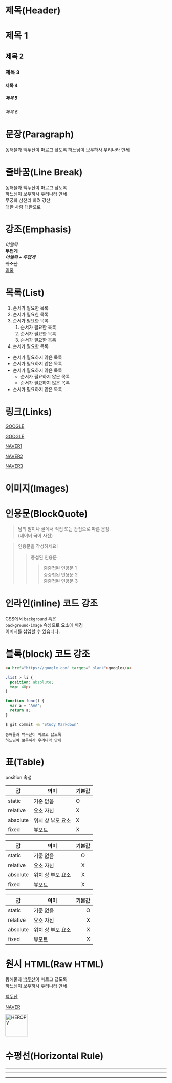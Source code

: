# 제목(Header)

# 제목 1
## 제목 2
### 제목 3
#### 제목 4
##### 제목 5
###### 제목 6

# 문장(Paragraph)

동해물과 백두산이 마르고 닳도록
하느님이 보우하사 우리나라 만세

# 줄바꿈(Line Break)

동해물과 백두산이 마르고 닳도록  
하느님이 보우하사 우리나라 만세  
무궁화 삼천리 화려 강산<br>
대한 사람 대한으로

# 강조(Emphasis)

_이탤릭_<br>
**두껍게**  
**_이텔릭 + 두껍게_**  
~~취소선~~  
<u>밑줄</u>  

# 목록(List)

1. 순서가 필요한 목록
1. 순서가 필요한 목록
1. 순서가 필요한 목록
    1. 순서가 필요한 목록
    1. 순서가 필요한 목록
    1. 순서가 필요한 목록
1. 순서가 필요한 목록

- 순서가 필요하지 않은 목록
- 순서가 필요하지 않은 목록
- 순서가 필요하지 않은 목록
    - 순서가 필요하지 않은 목록
    - 순서가 필요하지 않은 목록
- 순서가 필요하지 않은 목록

# 링크(Links)

<a href="https://google.com">GOOGLE</a>

[GOOGLE](https://google.com)

<a href="https://naver.com" title="Naver로 이동!">NAVER1</a>

[NAVER2](https://naver.com "Naver로 이동!")

<a href="https://naver.com" title="Naver로 이동!" target="_blank">NAVER3</a>

# 이미지(Images)

<!-- ![HEROPY](https://heropy.blog/css/images/logo.png) -->

<!-- [![HEROPY](https://heropy.blog/css/images/logo.png)](https://heropy.blog) -->

# 인용문(BlockQuote)

> 남의 말이나 글에서 직접 또는 간접으로
따론 문장.  
> (네이버 국어 사전)

> 인용문을 작성하세요!  
>> 중첩된 인용문  
>>> 중중첩된 인용문 1  
>>> 중중첩된 인용문 2  
>>> 중중첩된 인용문 3  

# 인라인(inline) 코드 강조

CSS에서 `background` 혹은  
`background-image` 속성으로 요소에 배경  
이미지를 삽입할 수 있습니다.  

# 블록(block) 코드 강조

```html
<a href="https://google.com" target="_blank">google</a>
```

```css
.list > li {
  position: absolute;
  top: 40px
}
```

```javascript
function func() {
  var a = 'AAA';
  return a;
}
```

```bash
$ git commit -m 'Study Markdown'
```

```plaintext
동해물과 백두산이 마르고 닳도록
하느님이 보우하사 우리나라 만세
```

# 표(Table)

position 속성

값 | 의미 | 기본값
-- | -- | --
static | 기준 없음 | O
relative | 요소 자신 | X
absolute | 위치 상 부모 요소 | X
fixed | 뷰포트 | X

값 | 의미 | 기본값
-- | -- | :--:
static | 기준 없음 | O
relative | 요소 자신 | X
absolute | 위치 상 부모 요소 | X
fixed | 뷰포트 | X

값 | 의미 | 기본값
-- | -- | --:
static | 기준 없음 | O
relative | 요소 자신 | X
absolute | 위치 상 부모 요소 | X
fixed | 뷰포트 | X

# 원시 HTML(Raw HTML)

동해물과 <u>백두산</u>이 마르고 닳도록<br>
하느님이 보우하사 우리나라 만세

<span style="text-decoration: underline;">백두산</span>

<a href="https://naver.com" title="Naver로 이동!" target="_blank">NAVER</a>

<img width="70" src="https://heropy.blog/css/images/logo.png" alt="HEROPY" />

# 수평선(Horizontal Rule)

---

***

___
